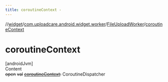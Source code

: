 ```yaml
---
title: coroutineContext -
---
```

//[widget](../../index.md)/[com.uploadcare.android.widget.worker](../index.md)/[FileUploadWorker](index.md)/[coroutineContext](coroutine-context.md)



# coroutineContext  
[androidJvm]  
Content  
~~open~~ ~~val~~ [~~coroutineContext~~](coroutine-context.md)~~:~~ CoroutineDispatcher  



